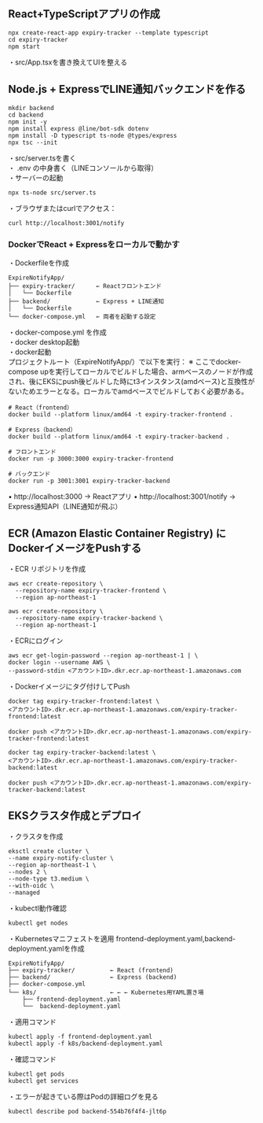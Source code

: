 ## React+TypeScriptアプリの作成

```
npx create-react-app expiry-tracker --template typescript
cd expiry-tracker
npm start
```

・src/App.tsxを書き換えてUIを整える

## Node.js + ExpressでLINE通知バックエンドを作る

```
mkdir backend
cd backend
npm init -y
npm install express @line/bot-sdk dotenv
npm install -D typescript ts-node @types/express
npx tsc --init
```

・src/server.tsを書く  
・ .env の中身書く（LINEコンソールから取得）    
・サーバーの起動 

```
npx ts-node src/server.ts
```
・ブラウザまたはcurlでアクセス：
```
curl http://localhost:3001/notify
```

### DockerでReact + Expressをローカルで動かす

・Dockerfileを作成
```
ExpireNotifyApp/
├── expiry-tracker/      ← Reactフロントエンド
│   └── Dockerfile
├── backend/             ← Express + LINE通知
│   └── Dockerfile
└── docker-compose.yml   ← 両者を起動する設定
```
・docker-compose.yml を作成  
・docker desktop起動  
・docker起動  
    プロジェクトルート（ExpireNotifyApp/）で以下を実行：
    ※ ここでdocker-compose upを実行してローカルでビルドした場合、armベースのノードが作成され、後にEKSにpush後ビルドした時にt3インスタンス(amdベース)と互換性がないためエラーとなる。ローカルでamdベースでビルドしておく必要がある。
```
# React（frontend）
docker build --platform linux/amd64 -t expiry-tracker-frontend .

# Express（backend）
docker build --platform linux/amd64 -t expiry-tracker-backend .
```
```
# フロントエンド
docker run -p 3000:3000 expiry-tracker-frontend

# バックエンド
docker run -p 3001:3001 expiry-tracker-backend
```
• http://localhost:3000 → Reactアプリ
• http://localhost:3001/notify → Express通知API（LINE通知が飛ぶ）

## ECR (Amazon Elastic Container Registry) にDockerイメージをPushする
・ECR リポジトリを作成
```
aws ecr create-repository \
  --repository-name expiry-tracker-frontend \
  --region ap-northeast-1
```
```
aws ecr create-repository \
  --repository-name expiry-tracker-backend \
  --region ap-northeast-1
```

・ECRにログイン
```
aws ecr get-login-password --region ap-northeast-1 | \
docker login --username AWS \
--password-stdin <アカウントID>.dkr.ecr.ap-northeast-1.amazonaws.com
```

・Dockerイメージにタグ付けしてPush
```
docker tag expiry-tracker-frontend:latest \
<アカウントID>.dkr.ecr.ap-northeast-1.amazonaws.com/expiry-tracker-frontend:latest

docker push <アカウントID>.dkr.ecr.ap-northeast-1.amazonaws.com/expiry-tracker-frontend:latest
```
```
docker tag expiry-tracker-backend:latest \
<アカウントID>.dkr.ecr.ap-northeast-1.amazonaws.com/expiry-tracker-backend:latest

docker push <アカウントID>.dkr.ecr.ap-northeast-1.amazonaws.com/expiry-tracker-backend:latest
```

## EKSクラスタ作成とデプロイ

・クラスタを作成
```
eksctl create cluster \
--name expiry-notify-cluster \
--region ap-northeast-1 \
--nodes 2 \
--node-type t3.medium \
--with-oidc \
--managed
```

・kubectl動作確認
```
kubectl get nodes
```

・Kubernetesマニフェストを適用
frontend-deployment.yaml,backend-deployment.yamlを作成
```
ExpireNotifyApp/
├── expiry-tracker/          ← React (frontend)
├── backend/                 ← Express (backend)
├── docker-compose.yml
└── k8s/                     ← ← ← Kubernetes用YAML置き場
    ├── frontend-deployment.yaml
    └──  backend-deployment.yaml
```

・適用コマンド
```
kubectl apply -f frontend-deployment.yaml
kubectl apply -f k8s/backend-deployment.yaml
```

・確認コマンド
```
kubectl get pods
kubectl get services
```

・エラーが起きている際はPodの詳細ログを見る
```
kubectl describe pod backend-554b76f4f4-jlt6p
```